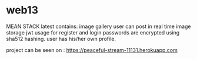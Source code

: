 # web13
MEAN STACK latest
contains:
image gallery
user can post in real time
image storage
jwt usage for register and login
passwords are encrypted using sha512 hashing.
user has his/her own profile.

project can be seen on :
https://peaceful-stream-11131.herokuapp.com
